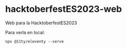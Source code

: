 # hacktoberfestES2023-web
Web para la HacktoberfestES2023

Para verla en local:
```
npx @11ty/eleventy --serve
```
